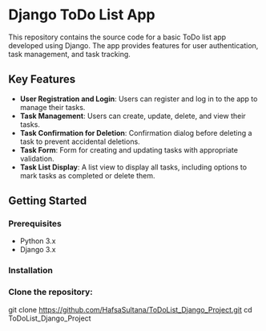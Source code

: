 # Django ToDo List App

This repository contains the source code for a basic ToDo list app developed using Django. The app provides features for user authentication, task management, and task tracking.

## Key Features

- **User Registration and Login**: Users can register and log in to the app to manage their tasks.
- **Task Management**: Users can create, update, delete, and view their tasks.
- **Task Confirmation for Deletion**: Confirmation dialog before deleting a task to prevent accidental deletions.
- **Task Form**: Form for creating and updating tasks with appropriate validation.
- **Task List Display**: A list view to display all tasks, including options to mark tasks as completed or delete them.

## Getting Started

### Prerequisites

- Python 3.x
- Django 3.x

### Installation

### Clone the repository:
   git clone https://github.com/HafsaSultana/ToDoList_Django_Project.git
   cd ToDoList_Django_Project
